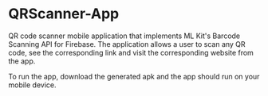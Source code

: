 # QRScanner-App
QR code scanner mobile application that implements ML Kit's Barcode Scanning API for Firebase. The application allows
a user to scan any QR code, see the corresponding link and visit the corresponding website from the app.

To run the app, download the generated apk and the app should run on your mobile device.
